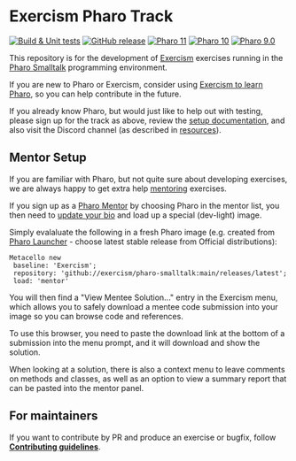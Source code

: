 # Exercism Pharo Track

[![Build & Unit tests](https://github.com/exercism/pharo-smalltalk/actions/workflows/ci.yml/badge.svg)](https://github.com/exercism/pharo-smalltalk/actions/workflows/ci.yml)
[![GitHub release](https://img.shields.io/github/release/exercism/pharo-smalltalk.svg)](https://github.com/exercism/pharo-smalltalk/releases/latest)
[![Pharo 11](https://img.shields.io/badge/Pharo-11-informational)](https://get.pharo.org)
[![Pharo 10](https://img.shields.io/badge/Pharo-10-informational)](https://get.pharo.org/100+vm)
[![Pharo 9.0](https://img.shields.io/badge/Pharo-9.0-informational)](https://get.pharo.org/90+vm)


This repository is for the development of [Exercism](http://exercism.io) exercises running in the [Pharo Smalltalk](http://pharo.org) programming environment.


If you are new to Pharo or Exercism, consider using [Exercism to learn Pharo](https://exercism.io/tracks/pharo-smalltalk), so you can help contribute in the future.

If you already know Pharo, but would just like to help out with testing, please sign up for the track as above, review the [setup documentation](https://exercism.io/tracks/pharo-smalltalk/installation), and also visit the Discord channel (as described in [resources](./docs/RESOURCES.md)).

## Mentor Setup

If you are familiar with Pharo, but not quite sure about developing exercises, we are always happy to get extra help [mentoring](https://exercism.io/become-a-mentor) exercises.

If you sign up as a [Pharo Mentor](https://exercism.io/mentor/registrations/new) by choosing Pharo in the mentor list, you then need to [update your bio](https://github.com/exercism/website-copy/blob/master/mentors/README.md#mentors) and load up a special (dev-light) image.

Simply evalaluate the following in a fresh Pharo image (e.g. created from [Pharo Launcher](https://pharo.org/download) - choose latest stable release from Official distributions):

```smalltalk
Metacello new
 baseline: 'Exercism';
 repository: 'github://exercism/pharo-smalltalk:main/releases/latest';
 load: 'mentor'
```

You will then find a "View Mentee Solution..." entry in the Exercism menu, which allows you to safely download a mentee code submission into your image so you can browse code and references.

To use this browser, you need to paste the download link at the bottom of a submission into the menu prompt, and it will download and show the solution.

When looking at a solution, there is also a context menu to leave comments on methods and classes, as well as an option to view a summary report that can be pasted into the mentor panel.

## For maintainers
If you want to contribute by PR and produce an exercise or bugfix, follow __[Contributing guidelines](docs/CONTRIBUTING.md)__.
